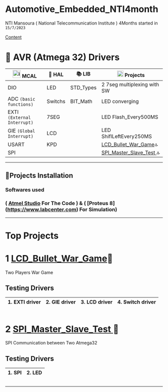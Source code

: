 # Automotive_Embedded_NTI4month
 NTI Mansoura  ( National Telecommunication Institute ) 4Months started in `15/7/2023 `
 
 [Content](https://www.nti.sci.eg/4m/tracks.php/)
 

#  🔌 AVR (Atmega 32) Drivers
| <img src="https://emoji.discadia.com/emojis/7896b70a-42c0-489d-9927-5ba0b0c619f3.PNG" alt="isolated" width="25" > MCAL  | 📀 HAL | 📚 LIB | <img src="https://emoji.discadia.com/emojis/28157f12-798b-40c7-b0e8-c7e425c45bd1.GIF" alt="isolated" width="20" > Projects |
| ---- | ---- | ---- | ---- |
| DIO |LED |STD_Types|2 7seg multiplexing with SW
| ADC `(basic functions)` |Switchs|BIT_Math|LED converging
| EXTI `(External Interrupt)` |7SEG||LED Flash_Every500MS
| GIE `(Global Interrupt)` |LCD||LED ShiflLeftEvery250MS
| USART|KPD||[LCD_Bullet_War_Game](https://github.com/Osama-Abd-El-Mohsen/Automotive_Embedded_NTI4month/tree/main/Projects/LCD_Bullet_War_Game)🔝
| SPI|||[SPI_Master_Slave_Test ](https://github.com/Osama-Abd-El-Mohsen/Automotive_Embedded_NTI4month/tree/main/Projects/SPI_test)🔝

---

## **📂Projects Installation**
  ### Softwares used 
  ### ( [Atmel Studio](https://www.microchip.com/en-us/tools-resources/develop/microchip-studio)   For The Code ) & ( [Proteus 8] (https://www.labcenter.com) For Simulation) 
---
# Top Projects
 # 1 [LCD_Bullet_War_Game]()🚀
 Two Players War Game 
 
 ## **Testing Drivers**  
 | 1. EXTI driver | 2. GIE driver | 3. LCD driver |4. Switch driver |
 |  ------- | ------- | ------- | ------- |

![]()
# 2 [SPI_Master_Slave_Test ]()💬
SPI Communication between Two Atmega32
 ## **Testing Drivers**  
 
 | 1. SPI |2. LED|
 |  ---- |---- |
 
![]()

---

